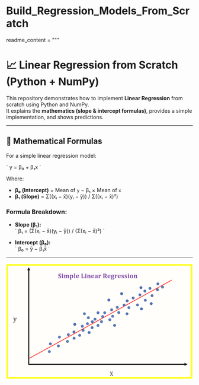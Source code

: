 # Build_Regression_Models_From_Scratch

readme_content = """
# 📈 Linear Regression from Scratch (Python + NumPy)

This repository demonstrates how to implement **Linear Regression** from scratch using Python and NumPy.  
It explains the **mathematics (slope & intercept formulas)**, provides a simple implementation, and shows predictions.

---

## 🧮 Mathematical Formulas

For a simple linear regression model:

\`
y = β₀ + β₁x
\`

Where:
- **β₀ (Intercept)** = Mean of `y` − β₁ × Mean of `x`
- **β₁ (Slope)** = Σ((xᵢ − x̄)(yᵢ − ȳ)) / Σ((xᵢ − x̄)²)

### Formula Breakdown:

- **Slope (β₁):**  
\`
β₁ = (Σ(xᵢ − x̄)(yᵢ − ȳ)) / (Σ(xᵢ − x̄)²)
\`  

- **Intercept (β₀):**  
\`
β₀ = ȳ − β₁x̄
\`  

---

![alt text](image.png)

